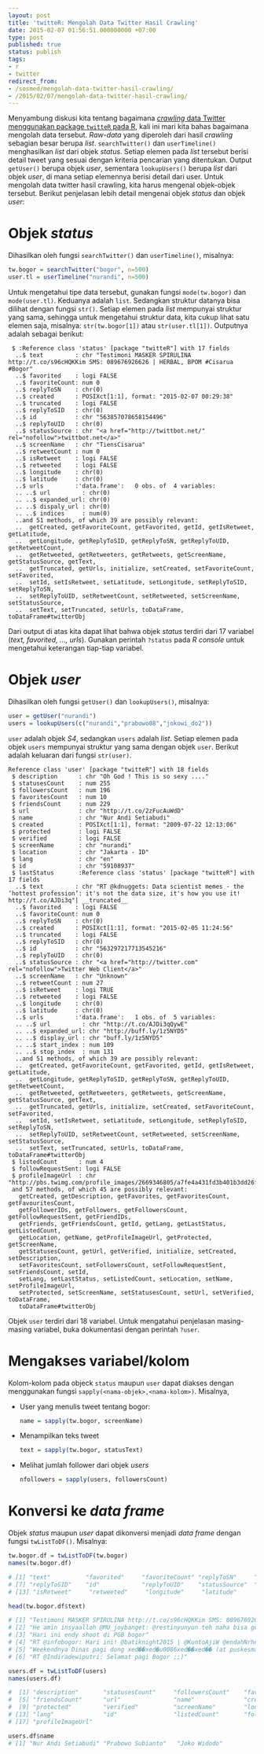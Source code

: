 ```yaml
---
layout: post
title: 'twitteR: Mengolah Data Twitter Hasil Crawling'
date: 2015-02-07 01:56:51.000000000 +07:00
type: post
published: true
status: publish
tags:
- r
- twitter
redirect_from:
- /sosmed/mengolah-data-twitter-hasil-crawling/
- /2015/02/07/mengolah-data-twitter-hasil-crawling/
---
```

Menyambung diskusi kita tentang bagaimana [*crawling* data Twitter
menggunakan package `twitteR` pada
R](http://nurandi.net/socmed/crawling-data-twitter-menggunakan-r/), kali
ini mari kita bahas bagaimana mengolah data tersebut. *Raw-data* yang
diperoleh dari hasil *crawling* sebagian besar berupa *list*.
`searchTwitter()` dan `userTimeline()` menghasilkan *list* dari objek
*status*. Setiap elemen pada *list* tersebut berisi detail tweet yang
sesuai dengan kriteria pencarian yang ditentukan. Output `getUser()`
berupa objek *user*, sementara `lookupUsers()` berupa *list* dari objek
*user*, di mana setiap elemennya berisi detail dari user. Untuk mengolah
data twitter hasil crawling, kita harus mengenal objek-objek tersebut.
Berikut penjelasan lebih detail mengenai objek *status* dan objek
*user*:

# Objek *status*

Dihasilkan oleh fungsi `searchTwitter()` dan `userTimeline()`, misalnya:

```r
tw.bogor = searchTwitter("bogor", n=500)
user.tl = userTimeline("nurandi", n=500)
```

Untuk mengetahui tipe data tersebut, gunakan fungsi `mode(tw.bogor)` dan
`mode(user.tl)`. Keduanya adalah `list`. Sedangkan struktur datanya bisa
dilihat dengan fungsi `str()`. Setiap elemen pada *list* mempunyai
struktur yang sama, sehingga untuk mengetahui struktur data, kita cukup
lihat satu elemen saja, misalnya: `str(tw.bogor[1])` atau
`str(user.tl[1])`. Outputnya adalah sebagai berikut:

     $ :Reference class 'status' [package "twitteR"] with 17 fields
      ..$ text         : chr "Testimoni MASKER SPIRULINA http://t.co/s96cHQKKim SMS: 089676926626 | HERBAL, BPOM #Cisarua #Bogor"
      ..$ favorited    : logi FALSE
      ..$ favoriteCount: num 0
      ..$ replyToSN    : chr(0) 
      ..$ created      : POSIXct[1:1], format: "2015-02-07 00:29:38"
      ..$ truncated    : logi FALSE
      ..$ replyToSID   : chr(0) 
      ..$ id           : chr "563857078658154496"
      ..$ replyToUID   : chr(0) 
      ..$ statusSource : chr "<a href="http://twittbot.net/" rel="nofollow">twittbot.net</a>"
      ..$ screenName   : chr "TiensCisarua"
      ..$ retweetCount : num 0
      ..$ isRetweet    : logi FALSE
      ..$ retweeted    : logi FALSE
      ..$ longitude    : chr(0) 
      ..$ latitude     : chr(0) 
      ..$ urls         :'data.frame':   0 obs. of  4 variables:
      .. ..$ url         : chr(0) 
      .. ..$ expanded_url: chr(0) 
      .. ..$ dispaly_url : chr(0) 
      .. ..$ indices     : num(0) 
      ..and 51 methods, of which 39 are possibly relevant:
      ..  getCreated, getFavoriteCount, getFavorited, getId, getIsRetweet, getLatitude,
      ..  getLongitude, getReplyToSID, getReplyToSN, getReplyToUID, getRetweetCount,
      ..  getRetweeted, getRetweeters, getRetweets, getScreenName, getStatusSource, getText,
      ..  getTruncated, getUrls, initialize, setCreated, setFavoriteCount, setFavorited,
      ..  setId, setIsRetweet, setLatitude, setLongitude, setReplyToSID, setReplyToSN,
      ..  setReplyToUID, setRetweetCount, setRetweeted, setScreenName, setStatusSource,
      ..  setText, setTruncated, setUrls, toDataFrame, toDataFrame#twitterObj

Dari output di atas kita dapat lihat bahwa objek *status* terdiri dari
17 variabel (*text, favorited, ..., urls*). Gunakan perintah `?status`
pada *R console* untuk mengetahui keterangan tiap-tiap variabel.

# Objek *user*

Dihasilkan oleh fungsi `getUser()` dan `lookupUsers()`, misalnya:

```r
user = getUser("nurandi")
users = lookupUsers(c("nurandi","prabowo08","jokowi_do2"))
```

`user` adalah objek *S4*, sedangkan `users` adalah *list*. Setiap elemen
pada objek `users` mempunyai struktur yang sama dengan objek `user`.
Berikut adalah keluaran dari fungsi `str(user)`.

    Reference class 'user' [package "twitteR"] with 18 fields
     $ description      : chr "Oh God ! This is so sexy ...."
     $ statusesCount    : num 255
     $ followersCount   : num 196
     $ favoritesCount   : num 10
     $ friendsCount     : num 229
     $ url              : chr "http://t.co/2zFucAuWdD"
     $ name             : chr "Nur Andi Setiabudi"
     $ created          : POSIXct[1:1], format: "2009-07-22 12:13:06"
     $ protected        : logi FALSE
     $ verified         : logi FALSE
     $ screenName       : chr "nurandi"
     $ location         : chr "Jakarta - ID"
     $ lang             : chr "en"
     $ id               : chr "59108937"
     $ lastStatus       :Reference class 'status' [package "twitteR"] with 17 fields
      ..$ text         : chr "RT @kdnuggets: Data scientist memes - the ‘hottest profession’: it's not the data size, it's how you use it! http://t.co/AJDi3q"| __truncated__
      ..$ favorited    : logi FALSE
      ..$ favoriteCount: num 0
      ..$ replyToSN    : chr(0) 
      ..$ created      : POSIXct[1:1], format: "2015-02-05 11:24:56"
      ..$ truncated    : logi FALSE
      ..$ replyToSID   : chr(0) 
      ..$ id           : chr "563297217713545216"
      ..$ replyToUID   : chr(0) 
      ..$ statusSource : chr "<a href="http://twitter.com" rel="nofollow">Twitter Web Client</a>"
      ..$ screenName   : chr "Unknown"
      ..$ retweetCount : num 27
      ..$ isRetweet    : logi TRUE
      ..$ retweeted    : logi FALSE
      ..$ longitude    : chr(0) 
      ..$ latitude     : chr(0) 
      ..$ urls         :'data.frame':   1 obs. of  5 variables:
      .. ..$ url         : chr "http://t.co/AJDi3qQywE"
      .. ..$ expanded_url: chr "http://buff.ly/1z5NYD5"
      .. ..$ display_url : chr "buff.ly/1z5NYD5"
      .. ..$ start_index : num 109
      .. ..$ stop_index  : num 131
      ..and 51 methods, of which 39 are possibly relevant:
      ..  getCreated, getFavoriteCount, getFavorited, getId, getIsRetweet, getLatitude,
      ..  getLongitude, getReplyToSID, getReplyToSN, getReplyToUID, getRetweetCount,
      ..  getRetweeted, getRetweeters, getRetweets, getScreenName, getStatusSource, getText,
      ..  getTruncated, getUrls, initialize, setCreated, setFavoriteCount, setFavorited,
      ..  setId, setIsRetweet, setLatitude, setLongitude, setReplyToSID, setReplyToSN,
      ..  setReplyToUID, setRetweetCount, setRetweeted, setScreenName, setStatusSource,
      ..  setText, setTruncated, setUrls, toDataFrame, toDataFrame#twitterObj
     $ listedCount      : num 4
     $ followRequestSent: logi FALSE
     $ profileImageUrl  : chr "http://pbs.twimg.com/profile_images/2669346805/a7fe4a431fd3b401b3dd26fac1a10b98_normal.png"
     and 57 methods, of which 45 are possibly relevant:
       getCreated, getDescription, getFavorites, getFavoritesCount, getFavouritesCount,
       getFollowerIDs, getFollowers, getFollowersCount, getFollowRequestSent, getFriendIDs,
       getFriends, getFriendsCount, getId, getLang, getLastStatus, getListedCount,
       getLocation, getName, getProfileImageUrl, getProtected, getScreenName,
       getStatusesCount, getUrl, getVerified, initialize, setCreated, setDescription,
       setFavoritesCount, setFollowersCount, setFollowRequestSent, setFriendsCount, setId,
       setLang, setLastStatus, setListedCount, setLocation, setName, setProfileImageUrl,
       setProtected, setScreenName, setStatusesCount, setUrl, setVerified, toDataFrame,
       toDataFrame#twitterObj

Objek `user` terdiri dari 18 variabel. Untuk mengatahui penjelasan
masing-masing variabel, buka dokumentasi dengan perintah `?user`.

# Mengakses variabel/kolom

Kolom-kolom pada objeck `status` maupun `user` dapat diakses dengan
menggunakan fungsi `sapply(<nama-objek>,<nama-kolom>)`. Misalnya,

* User yang menulis tweet tentang bogor:

  ```r
  name = sapply(tw.bogor, screenName)
  ```

* Menampilkan teks tweet

  ```r
  text = sapply(tw.bogor, statusText)
  ```
  
* Melihat jumlah follower dari objek *users*

  ```r
  nfollowers = sapply(users, followersCount)
  ```

# Konversi ke *data frame*

Objek *status* maupun *user* dapat dikonversi menjadi *data frame*
dengan fungsi `twListToDF()`. Misalnya:

```r
tw.bogor.df = twListToDF(tw.bogor)
names(tw.bogor.df)

# [1] "text"          "favorited"     "favoriteCount" "replyToSN"     "created"       # "truncated"    
# [7] "replyToSID"    "id"            "replyToUID"    "statusSource"  "screenName"    "retweetCount" 
# [13] "isRetweet"     "retweeted"     "longitude"     "latitude"  
```

```r
head(tw.bogor.df$text)

# [1] "Testimoni MASKER SPIRULINA http://t.co/s96cHQKKim SMS: 089676926626 | HERBAL, BPOM #Cisarua #Bogor"                                          
# [2] "He amin insyaalloh @MU_joybanget: @restinyunyun teh naha bisa geulis kitu ? Ameng atuh ka bogor xed�� xed�u0086”"                          
# [3] "Hari ini endy shoot di PGB bogor"                                                                                                            
# [4] "RT @infobogor: Hari ini! @batiknight2015 | @KuntoAjiW @endahNrhesa @GBluesShelter | info 081286890980 http://t.co/yqemocVWGO http://t.co/pz…"
# [5] "Weekendnya Dinas pagi dong xed��xed�u0086xed��xed�� (at puskesmas bogor selatan) — https://t.co/v2OpaFLTGx"                             
# [6] "RT @Indiradewiputri: Selamat pagi Bogor ;;)"  
```

```r
users.df = twListToDF(users)
names(users.df)

#  [1] "description"       "statusesCount"     "followersCount"    "favoritesCount"   
#  [5] "friendsCount"      "url"               "name"              "created"          
#  [9] "protected"         "verified"          "screenName"        "location"         
# [13] "lang"              "id"                "listedCount"       "followRequestSent"
# [17] "profileImageUrl" 
```

```r
users.df$name
# [1] "Nur Andi Setiabudi" "Prabowo Subianto"   "Joko Widodo"
```
